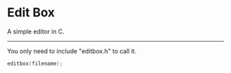 # Edit Box

A simple editor in C.

---

You only need to include "editbox.h" to call it.

``` c
editbox(filename);
```